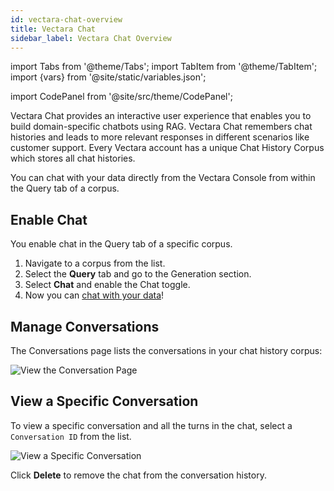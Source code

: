 ```yaml
---
id: vectara-chat-overview
title: Vectara Chat
sidebar_label: Vectara Chat Overview
---
```


import Tabs from '@theme/Tabs';
import TabItem from '@theme/TabItem';
import {vars} from '@site/static/variables.json';

import CodePanel from '@site/src/theme/CodePanel';


Vectara Chat provides an interactive user experience that enables you to build 
domain-specific chatbots using RAG. Vectara Chat remembers chat histories and 
leads to more relevant responses in different scenarios like customer support. 
Every Vectara account has a unique Chat History Corpus which stores all chat 
histories.

You can chat with your data directly from the Vectara Console from within the 
Query tab of a corpus.

## Enable Chat

You enable chat in the Query tab of a specific corpus.

1. Navigate to a corpus from the list.
2. Select the **Query** tab and go to the Generation section.
3. Select **Chat** and enable the Chat toggle.
4. Now you can [chat with your data](/docs/console-ui/chat-with-your-data)!

## Manage Conversations

The Conversations page lists the conversations in your chat history corpus:

![View the Conversation Page](/img/view_conversations.png)

## View a Specific Conversation

To view a specific conversation and all the turns in the chat, select 
a `Conversation ID` from the list.

![View a Specific Conversation](/img/view_specific_conversation.png)

Click **Delete** to remove the chat from the conversation history.
